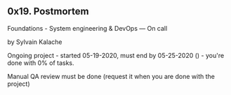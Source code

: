 0x19. Postmortem
-----------------------------------------
 Foundations - System engineering & DevOps ― On call

 by Sylvain Kalache

 Ongoing project - started 05-19-2020, must end by 05-25-2020 () - you're done with 0% of tasks.

 Manual QA review must be done (request it when you are done with the project)